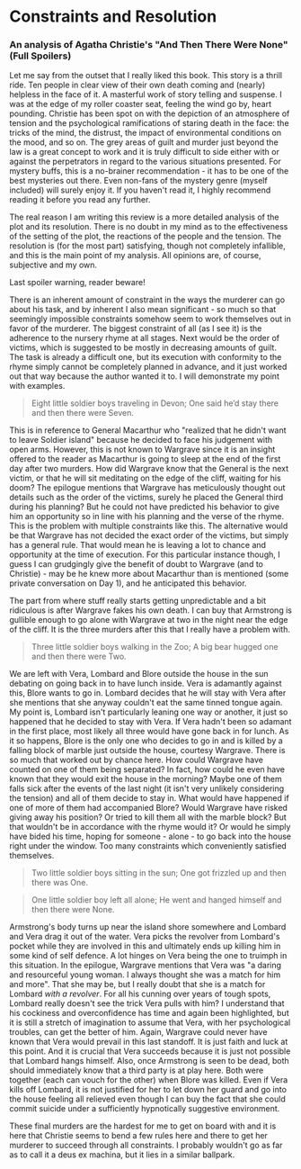 # Constraints and Resolution
### An analysis of Agatha Christie's "And Then There Were None" (Full Spoilers)

Let me say from the outset that I really liked this book. This story is a thrill ride. Ten people in clear view of their own death coming and (nearly) helpless in the face of it. A masterful work of story telling and suspense. I was at the edge of my roller coaster seat, feeling the wind go by, heart pounding. Christie has been spot on with the depiction of an atmosphere of tension and the psychological ramifications of staring death in the face: the tricks of the mind, the distrust, the impact of environmental conditions on the mood, and so on. The grey areas of guilt and murder just beyond the law is a great concept to work and it is truly difficult to side either with or against the perpetrators in regard to the various situations presented. For mystery buffs, this is a no-brainer recommendation - it has to be one of the best mysteries out there. Even non-fans of the mystery genre (myself included) will surely enjoy it. If you haven't read it, I highly recommend reading it before you read any further.

The real reason I am writing this review is a more detailed analysis of the plot and its resolution. There is no doubt in my mind as to the effectiveness of the setting of the plot, the reactions of the people and the tension. The resolution is (for the most part) satisfying, though not completely infallible, and this is the main point of my analysis. All opinions are, of course, subjective and my own.

Last spoiler warning, reader beware!

There is an inherent amount of constraint in the ways the murderer can go about his task, and by inherent I also mean significant - so much so that seemingly impossible constraints somehow seem to work themselves out in favor of the murderer. The biggest constraint of all (as I see it) is the adherence to the nursery rhyme at all stages. Next would be the order of victims, which is suggested to be mostly in decreasing amounts of guilt. The task is already a difficult one, but its execution with conformity to the rhyme simply cannot be completely planned in advance, and it just worked out that way because the author wanted it to. I will demonstrate my point with examples.

>Eight little soldier boys traveling in Devon;
>One said he’d stay there and then there were Seven.

This is in reference to General Macarthur who "realized that he didn't want to leave Soldier island" because he decided to face his judgement with open arms. However, this is not known to Wargrave since it is an insight offered to the reader as Macarthur is going to sleep at the end of the first day after two murders. How did Wargrave know that the General is the next victim, or that he will sit meditating on the edge of the cliff, waiting for his doom? The epilogue mentions that Wargrave has meticulously thought out details such as the order of the victims, surely he placed the General third during his planning? But he could not have predicted his behavior to give him an opportunity so in line with his planning and the verse of the rhyme. This is the problem with multiple constraints like this. The alternative would be that Wargrave has not decided the exact order of the victims, but simply has a general rule. That would mean he is leaving a lot to chance and opportunity at the time of execution. For this particular instance though, I guess I can grudgingly give the benefit of doubt to Wargrave (and to Christie) - may be he knew more about Macarthur than is mentioned (some private conversation on Day 1), and he anticipated this behavior.

The part from where stuff really starts getting unpredictable and a bit ridiculous is after Wargrave fakes his own death. I can buy that Armstrong is gullible enough to go alone with Wargrave at two in the night near the edge of the cliff. It is the three murders after this that I really have a problem with.

>Three little soldier boys walking in the Zoo;
>A big bear hugged one and then there were Two.

We are left with Vera, Lombard and Blore outside the house in the sun debating on going back in to have lunch inside. Vera is adamantly against this, Blore wants to go in. Lombard decides that he will stay with Vera after she mentions that she anyway couldn't eat the same tinned tongue again. My point is, Lombard isn't particularly leaning one way or another, it just so happened that he decided to stay with Vera. If Vera hadn't been so adamant in the first place, most likely all three would have gone back in for lunch. As it so happens, Blore is the only one who decides to go in and is killed by a falling block of marble just outside the house, courtesy Wargrave. There is so much that worked out by chance here. How could Wargrave have counted on one of them being separated? In fact, how could he even have known that they would exit the house in the morning? Maybe one of them falls sick after the events of the last night (it isn't very unlikely considering the tension) and all of them decide to stay in. What would have happened if one of more of them had accompanied Blore? Would Wargrave have risked giving away his position? Or tried to kill them all with the marble block? But that wouldn't be in accordance with the rhyme would it? Or would he simply have bided his time, hoping for someone - alone - to go back into the house right under the window. Too many constraints which conveniently satisfied themselves.

>Two little soldier boys sitting in the sun;
>One got frizzled up and then there was One.

>One little soldier boy left all alone;
>He went and hanged himself and then there were None.

Armstrong's body turns up near the island shore somewhere and Lombard and Vera drag it out of the water. Vera picks the revolver from Lombard's pocket while they are involved in this and ultimately ends up killing him in some kind of self defence. A lot hinges on Vera being the one to truimph in this situation. In the epilogue, Wargrave mentions that Vera was "a daring and resourceful young woman. I always thought she was a match for him and more". That she may be, but I really doubt that she is a match for Lombard *with a revolver*. For all his cunning over years of tough spots, Lombard really doesn't see the trick Vera pulls with him?  I understand that his cockiness and overconfidence has time and again been highlighted, but it is still a stretch of imagination to assume that Vera, with her psychological troubles, can get the better of him. Again, Wargrave could never have known that Vera would prevail in this last standoff. It is just faith and luck at this point. And it is crucial that Vera succeeds because it is just not possible that Lombard hangs himself. Also, once Armstrong is seen to be dead, both should immediately know that a third party is at play here. Both were together (each can vouch for the other) when Blore was killed. Even if Vera kills off Lombard, it is not justified for her to let down her guard and go into the house feeling all relieved even though I can buy the fact that she could commit suicide under a sufficiently hypnotically suggestive environment.

These final murders are the hardest for me to get on board with and it is here that Christie seems to bend a few rules here and there to get her murderer to succeed through all constraints. I probably wouldn't go as far as to call it a deus ex machina, but it lies in a similar ballpark.
